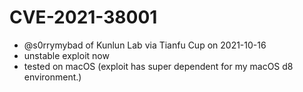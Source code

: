# CVE-2021-38001
- @s0rrymybad of Kunlun Lab via Tianfu Cup on 2021-10-16
- unstable exploit now
- tested on macOS (exploit has super dependent for my macOS d8 environment.)
